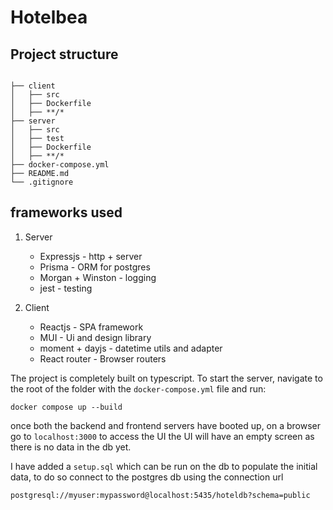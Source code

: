 # Hotelbea

## Project structure

```

├── client
│   ├── src
│   ├── Dockerfile
│   ├── **/*
├── server
│   ├── src
│   ├── test
│   ├── Dockerfile
│   ├── **/*
├── docker-compose.yml
├── README.md
└── .gitignore
```

## frameworks used

1. Server

   - Expressjs - http + server
   - Prisma - ORM for postgres
   - Morgan + Winston - logging
   - jest - testing

2. Client
   - Reactjs - SPA framework
   - MUI - Ui and design library
   - moment + dayjs - datetime utils and adapter
   - React router - Browser routers

The project is completely built on typescript.
To start the server, navigate to the root of the folder with the `docker-compose.yml` file and run:

```
docker compose up --build
```

once both the backend and frontend servers have booted up, on a browser go to `localhost:3000` to access the UI
the UI will have an empty screen as there is no data in the db yet.

I have added a `setup.sql` which can be run on the db to populate the initial data, to do so connect to the postgres db using the connection url

```
postgresql://myuser:mypassword@localhost:5435/hoteldb?schema=public
```

